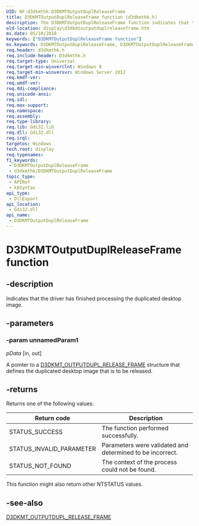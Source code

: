 ```yaml
---
UID: NF:d3dkmthk.D3DKMTOutputDuplReleaseFrame
title: D3DKMTOutputDuplReleaseFrame function (d3dkmthk.h)
description: The D3DKMTOutputDuplReleaseFrame function indicates that the driver has finished processing the specified duplicated desktop image.
old-location: display\d3dkmtoutputduplreleaseframe.htm
ms.date: 05/10/2018
keywords: ["D3DKMTOutputDuplReleaseFrame function"]
ms.keywords: D3DKMTOutputDuplReleaseFrame, D3DKMTOutputDuplReleaseFrame callback function [Display Devices], PFND3DKMT_OUTPUTDUPLRELEASEFRAME, PFND3DKMT_OUTPUTDUPLRELEASEFRAME callback, d3dkmthk/D3DKMTOutputDuplReleaseFrame, display.d3dkmtoutputduplreleaseframe
req.header: d3dkmthk.h
req.include-header: D3dkmthk.h
req.target-type: Universal
req.target-min-winverclnt: Windows 8
req.target-min-winversvr: Windows Server 2012
req.kmdf-ver: 
req.umdf-ver: 
req.ddi-compliance: 
req.unicode-ansi: 
req.idl: 
req.max-support: 
req.namespace: 
req.assembly: 
req.type-library: 
req.lib: Gdi32.lib
req.dll: Gdi32.dll
req.irql: 
targetos: Windows
tech.root: display
req.typenames: 
f1_keywords:
 - D3DKMTOutputDuplReleaseFrame
 - d3dkmthk/D3DKMTOutputDuplReleaseFrame
topic_type:
 - APIRef
 - kbSyntax
api_type:
 - DllExport
api_location:
 - Gdi32.dll
api_name:
 - D3DKMTOutputDuplReleaseFrame
---
```


# D3DKMTOutputDuplReleaseFrame function


## -description

Indicates that the driver has finished processing the duplicated desktop image.

## -parameters

### -param unnamedParam1

*pData* [in, out]

A pointer to a <a href="/windows-hardware/drivers/ddi/d3dkmthk/ns-d3dkmthk-_d3dkmt_outputdupl_release_frame">D3DKMT_OUTPUTDUPL_RELEASE_FRAME</a> structure that defines the duplicated desktop image that is to be released.

## -returns

Returns one of the following values:

|Return code|Description|
|--- |--- |
|STATUS_SUCCESS|The function performed successfully.|
|STATUS_INVALID_PARAMETER|Parameters were validated and determined to be incorrect.|
|STATUS_NOT_FOUND|The context of the process could not be found.|

This function might also return other NTSTATUS values.

## -see-also

<a href="/windows-hardware/drivers/ddi/d3dkmthk/ns-d3dkmthk-_d3dkmt_outputdupl_release_frame">D3DKMT_OUTPUTDUPL_RELEASE_FRAME</a>
